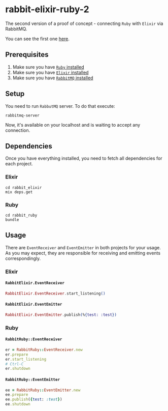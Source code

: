 # rabbit-elixir-ruby-2

The second version of a proof of concept - connecting `Ruby` with `Elixir` via RabbitMQ.

You can see the first one [here](https://github.com/KamilLelonek/rabbit-elixir-ruby).

## Prerequisites

1. Make sure you have [`Ruby` installed](https://www.ruby-lang.org/en/documentation/installation/)
2. Make sure you have [`Elixir` installed](http://elixir-lang.org/install.html)
2. Make sure you have [`RabbitMQ` installed](https://www.rabbitmq.com/download.html)

## Setup

You need to run `RabbutMQ` server. To do that execute:

    rabbitmq-server

Now, it's available on your localhost and is waiting to accept any connection.

## Dependencies

Once you have everything installed, you need to fetch all dependencies for each project.

### Elixir

    cd rabbit_elixir
    mix deps.get
    
### Ruby

    cd rabbit_ruby
    bundle

## Usage

There are `EventReceiver` and `EventEmitter` in both projects for your usage. As you may expect, they are responsible for receiving and emitting events correspondingly.

### Elixir

#### `RabbitElixir.EventReceiver`

```elixir
RabbitElixir.EventReceiver.start_listening()
```

#### `RabbitElixir.EventEmitter`

```elixir
RabbitElixir.EventEmitter.publish(%{test: :test})
```

### Ruby

#### `RabbitRuby::EventReceiver`

```ruby
er = RabbitRuby::EventReceiver.new
er.prepare
er.start_listening
# Ctrl-C
er.shutdown
```

#### `RabbitRuby::EventEmitter`

```ruby
ee = RabbitRuby::EventEmitter.new
ee.prepare
ee.publish({test: :test})
ee.shutdown
```
